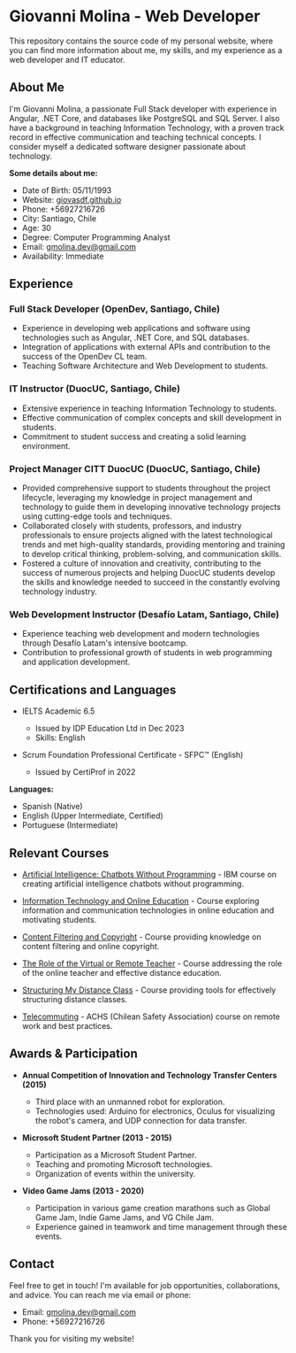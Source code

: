 # Giovanni Molina - Web Developer

This repository contains the source code of my personal website, where you can find more information about me, my skills, and my experience as a web developer and IT educator.

## About Me

I'm Giovanni Molina, a passionate Full Stack developer with experience in Angular, .NET Core, and databases like PostgreSQL and SQL Server. I also have a background in teaching Information Technology, with a proven track record in effective communication and teaching technical concepts. I consider myself a dedicated software designer passionate about technology.

**Some details about me:**
- Date of Birth: 05/11/1993
- Website: [giovasdf.github.io](https://giovasdf.github.io/)
- Phone: +56927216726
- City: Santiago, Chile
- Age: 30
- Degree: Computer Programming Analyst
- Email: gmolina.dev@gmail.com
- Availability: Immediate

## Experience

### Full Stack Developer (OpenDev, Santiago, Chile)
- Experience in developing web applications and software using technologies such as Angular, .NET Core, and SQL databases.
- Integration of applications with external APIs and contribution to the success of the OpenDev CL team.
- Teaching Software Architecture and Web Development to students.

### IT Instructor (DuocUC, Santiago, Chile)
- Extensive experience in teaching Information Technology to students.
- Effective communication of complex concepts and skill development in students.
- Commitment to student success and creating a solid learning environment.

### Project Manager CITT DuocUC (DuocUC, Santiago, Chile)
- Provided comprehensive support to students throughout the project lifecycle, leveraging my knowledge in project management and technology to guide them in developing innovative technology projects using cutting-edge tools and techniques.
- Collaborated closely with students, professors, and industry professionals to ensure projects aligned with the latest technological trends and met high-quality standards, providing mentoring and training to develop critical thinking, problem-solving, and communication skills.
- Fostered a culture of innovation and creativity, contributing to the success of numerous projects and helping DuocUC students develop the skills and knowledge needed to succeed in the constantly evolving technology industry.

### Web Development Instructor (Desafío Latam, Santiago, Chile)
- Experience teaching web development and modern technologies through Desafío Latam's intensive bootcamp.
- Contribution to professional growth of students in web programming and application development.

## Certifications and Languages

- IELTS Academic 6.5
  - Issued by IDP Education Ltd in Dec 2023
  - Skills: English

- Scrum Foundation Professional Certificate - SFPC™ (English)
  - Issued by CertiProf in 2022

**Languages:**
- Spanish (Native)
- English (Upper Intermediate, Certified)
- Portuguese (Intermediate)

## Relevant Courses

- [Artificial Intelligence: Chatbots Without Programming](#) - IBM course on creating artificial intelligence chatbots without programming.

- [Information Technology and Online Education](#) - Course exploring information and communication technologies in online education and motivating students.

- [Content Filtering and Copyright](#) - Course providing knowledge on content filtering and online copyright.

- [The Role of the Virtual or Remote Teacher](#) - Course addressing the role of the online teacher and effective distance education.

- [Structuring My Distance Class](#) - Course providing tools for effectively structuring distance classes.

- [Telecommuting](#) - ACHS (Chilean Safety Association) course on remote work and best practices.

## Awards & Participation

- **Annual Competition of Innovation and Technology Transfer Centers (2015)**
  - Third place with an unmanned robot for exploration.
  - Technologies used: Arduino for electronics, Oculus for visualizing the robot's camera, and UDP connection for data transfer.

- **Microsoft Student Partner (2013 - 2015)**
  - Participation as a Microsoft Student Partner.
  - Teaching and promoting Microsoft technologies.
  - Organization of events within the university.

- **Video Game Jams (2013 - 2020)**
  - Participation in various game creation marathons such as Global Game Jam, Indie Game Jams, and VG Chile Jam.
  - Experience gained in teamwork and time management through these events.

## Contact

Feel free to get in touch! I'm available for job opportunities, collaborations, and advice. You can reach me via email or phone:

- Email: [gmolina.dev@gmail.com](mailto:gmolina.dev@gmail.com)
- Phone: +56927216726

Thank you for visiting my website!
